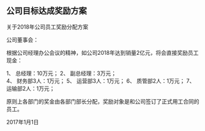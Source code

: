 ## 公司目标达成奖励方案

关于2018年公司员工奖励分配方案

公司董事会：

根据公司经理办公会议的精神，如公司2018年达到销量2亿元，将会直接奖励员工现金：

1、 总经理：10万元； 
2、 副总经理：3万元；   
4、 财务部3人：1万元； 
5、 运营部3人：1万元； 
6、 质管部2人：1万元；
7、 运输部2人：1万元；


原则上各部门的奖金由各部门部长分配，奖励对象是和公司签订了正式用工合同的员工。


2017年1月1日